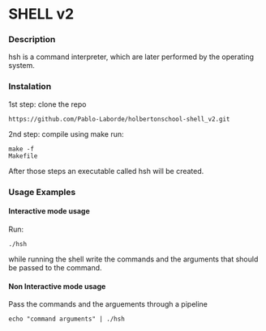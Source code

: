 # SHELL v2

### Description
hsh is a command interpreter, which are later performed by the operating system.


### Instalation
1st step: clone the repo
<pre><code>https://github.com/Pablo-Laborde/holbertonschool-shell_v2.git</code></pre>
2nd step: compile using make
run: <pre><code>make -f Makefile</code></pre>
After those steps an executable called hsh will be created.


### Usage Examples
#### Interactive mode usage
Run: <pre><code>./hsh</code></pre>
while running the shell write the commands and the arguments that should be passed to the command.

#### Non Interactive mode usage
Pass the commands and the arguements through a pipeline
<pre><code>echo "command arguments" | ./hsh</code></pre>
